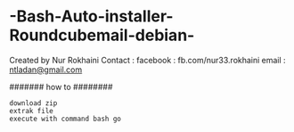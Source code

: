# -Bash-Auto-installer-Roundcubemail-debian-
Created by Nur Rokhaini Contact : facebook : fb.com/nur33.rokhaini email : ntladan@gmail.com

####### how to ########

    download zip
    extrak file
    execute with command bash go
